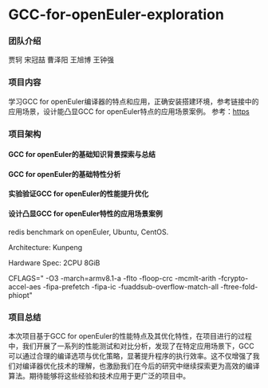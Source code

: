 # GCC-for-openEuler-exploration
### 团队介绍
贾轲 宋冠喆 曹泽阳 王旭博 王钟强
### 项目内容
学习GCC for openEuler编译器的特点和应用，正确安装搭建环境，参考链接中的应用场景，设计能凸显GCC for openEuler特点的应用场景案例。
参考：[https](https://lab.huaweicloud.com/testdetail_564)
### 项目架构
#### GCC for openEuler的基础知识背景探索与总结
#### GCC for openEuler的基础特性分析
#### 实验验证GCC for openEuler的性能提升优化
#### 设计凸显GCC for openEuler特性的应用场景案例
redis benchmark on openEuler, Ubuntu, CentOS.

Architecture: Kunpeng

Hardware Spec: 2CPU 8GiB

CFLAGS=" -O3 -march=armv8.1-a -flto -floop-crc -mcmlt-arith -fcrypto-accel-aes -fipa-prefetch -fipa-ic -fuaddsub-overflow-match-all -ftree-fold-phiopt"

### 项目总结
本次项目基于GCC for openEuler的性能特点及其优化特性，在项目进行的过程中，我们开展了一系列的性能测试和对比分析，发现了在特定应用场景下，GCC可以通过合理的编译选项与优化策略，显著提升程序的执行效率。这不仅增强了我们对编译器优化技术的理解，也激励我们在今后的研究中继续探索更为高效的编译算法。期待能够将这些经验和技术应用于更广泛的项目中。 



